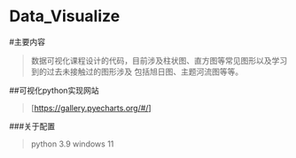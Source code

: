 Data_Visualize
======

#主要内容
>数据可视化课程设计的代码，目前涉及柱状图、直方图等常见图形以及学习到的过去未接触过的图形涉及
>包括旭日图、主题河流图等等。

##可视化python实现网站
>[https://gallery.pyecharts.org/#/]

###关于配置
>python 3.9
>windows 11
